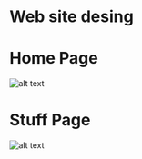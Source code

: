 # Web site desing

# Home Page
![alt text](https://github.com/onur-cebeci/Web-Desingn/blob/main/assets/web_site_gif.gif?raw=true)


# Stuff Page
![alt text](https://github.com/onur-cebeci/Web-Desingn/blob/main/assets/web_site_gif_2.gif?raw=true)
